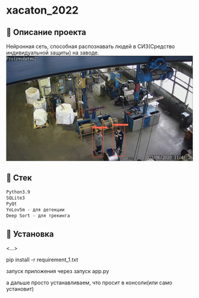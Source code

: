 # xacaton_2022
## :notebook_with_decorative_cover: Описание проекта
Нейронная сеть, способная распознавать людей в СИЗ(Средство индивидуальной защиты) на заводе.
![Alt text](./Readme_sourse/image.png?raw=true "Title")
## :scroll: Стек
```
Python3.9
SQLite3
PyQt
YoLov5m - для детекции
Deep Sort - для трекинга
```
## :floppy_disk: Установка
<...>

pip install -r requirement_1.txt

запуск приложения через запуск app.py

а дальше просто устанавливаем, что просит в консоли(или само установит)
